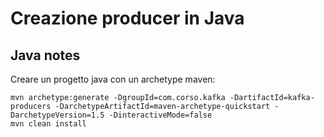 # Creazione producer in Java

## Java notes

Creare un progetto java con un archetype maven:

```shell
mvn archetype:generate -DgroupId=com.corso.kafka -DartifactId=kafka-producers -DarchetypeArtifactId=maven-archetype-quickstart -DarchetypeVersion=1.5 -DinteractiveMode=false
mvn clean install
```
